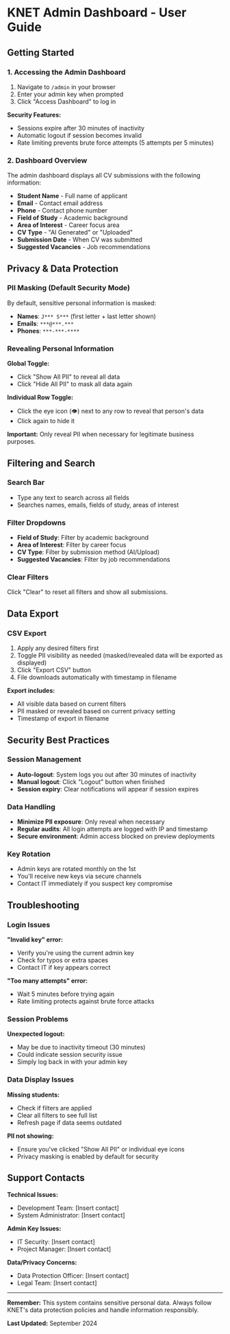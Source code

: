 # KNET Admin Dashboard - User Guide

## Getting Started

### 1. Accessing the Admin Dashboard
1. Navigate to `/admin` in your browser
2. Enter your admin key when prompted
3. Click "Access Dashboard" to log in

**Security Features:**
- Sessions expire after 30 minutes of inactivity
- Automatic logout if session becomes invalid
- Rate limiting prevents brute force attempts (5 attempts per 5 minutes)

### 2. Dashboard Overview
The admin dashboard displays all CV submissions with the following information:
- **Student Name** - Full name of applicant
- **Email** - Contact email address  
- **Phone** - Contact phone number
- **Field of Study** - Academic background
- **Area of Interest** - Career focus area
- **CV Type** - "AI Generated" or "Uploaded"
- **Submission Date** - When CV was submitted
- **Suggested Vacancies** - Job recommendations

## Privacy & Data Protection

### PII Masking (Default Security Mode)
By default, sensitive personal information is masked:
- **Names**: `J*** S***` (first letter + last letter shown)
- **Emails**: `***@***.***`
- **Phones**: `***-***-****`

### Revealing Personal Information
**Global Toggle:**
- Click "Show All PII" to reveal all data
- Click "Hide All PII" to mask all data again

**Individual Row Toggle:**
- Click the eye icon (👁️) next to any row to reveal that person's data
- Click again to hide it

**Important:** Only reveal PII when necessary for legitimate business purposes.

## Filtering and Search

### Search Bar
- Type any text to search across all fields
- Searches names, emails, fields of study, areas of interest

### Filter Dropdowns
- **Field of Study**: Filter by academic background
- **Area of Interest**: Filter by career focus
- **CV Type**: Filter by submission method (AI/Upload)
- **Suggested Vacancies**: Filter by job recommendations

### Clear Filters
Click "Clear" to reset all filters and show all submissions.

## Data Export

### CSV Export
1. Apply any desired filters first
2. Toggle PII visibility as needed (masked/revealed data will be exported as displayed)
3. Click "Export CSV" button
4. File downloads automatically with timestamp in filename

**Export includes:**
- All visible data based on current filters
- PII masked or revealed based on current privacy setting
- Timestamp of export in filename

## Security Best Practices

### Session Management
- **Auto-logout**: System logs you out after 30 minutes of inactivity
- **Manual logout**: Click "Logout" button when finished
- **Session expiry**: Clear notifications will appear if session expires

### Data Handling
- **Minimize PII exposure**: Only reveal when necessary
- **Regular audits**: All login attempts are logged with IP and timestamp
- **Secure environment**: Admin access blocked on preview deployments

### Key Rotation
- Admin keys are rotated monthly on the 1st
- You'll receive new keys via secure channels
- Contact IT immediately if you suspect key compromise

## Troubleshooting

### Login Issues
**"Invalid key" error:**
- Verify you're using the current admin key
- Check for typos or extra spaces
- Contact IT if key appears correct

**"Too many attempts" error:**
- Wait 5 minutes before trying again
- Rate limiting protects against brute force attacks

### Session Problems
**Unexpected logout:**
- May be due to inactivity timeout (30 minutes)
- Could indicate session security issue
- Simply log back in with your admin key

### Data Display Issues
**Missing students:**
- Check if filters are applied
- Clear all filters to see full list
- Refresh page if data seems outdated

**PII not showing:**
- Ensure you've clicked "Show All PII" or individual eye icons
- Privacy masking is enabled by default for security

## Support Contacts

**Technical Issues:**
- Development Team: [Insert contact]
- System Administrator: [Insert contact]

**Admin Key Issues:**
- IT Security: [Insert contact]
- Project Manager: [Insert contact]

**Data/Privacy Concerns:**
- Data Protection Officer: [Insert contact]
- Legal Team: [Insert contact]

---

**Remember:** This system contains sensitive personal data. Always follow KNET's data protection policies and handle information responsibly.

**Last Updated:** September 2024
